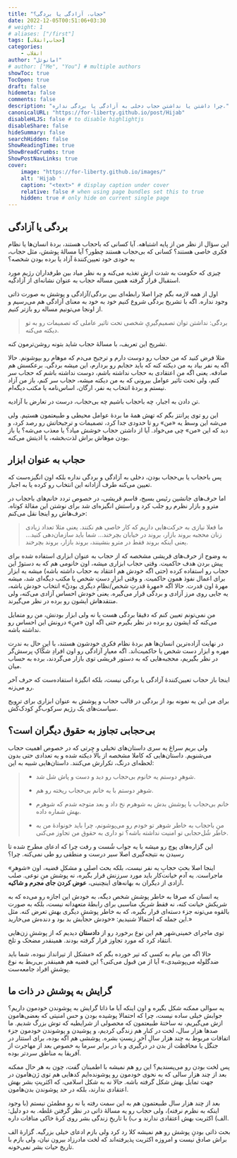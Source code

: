 ```yaml
---
title: "حجاب، آزادگی یا بردگی؟"
date: 2022-12-05T00:51:06+03:30
# weight: 1
# aliases: ["/first"]
tags: [حجاب,انقلاب]
categories:
    - انقلاب
author: "امانوئل"
# author: ["Me", "You"] # multiple authors
showToc: true
TocOpen: true
draft: false
hidemeta: false
comments: false
description: "چرا داشتن یا نداشتن حجاب دخلی به آزادگی یا بردگی نداره."
canonicalURL: "https://for-liberty.github.io/post/Hijab"
disableHLJS: false # to disable highlightjs
disableShare: false
hideSummary: false
searchHidden: false
ShowReadingTime: true
ShowBreadCrumbs: true
ShowPostNavLinks: true
cover:
    image: "https://for-liberty.github.io/images/" 
    alt: 'Hijab '
    caption: "<text>" # display caption under cover
    relative: false # when using page bundles set this to true
    hidden: true # only hide on current single page
---
```





## بردگی یا آزادگی
این سؤال از نظر من از پایه اشتباهه. آیا کسانی که باحجاب هستند، بردهٔ انسان‌ها یا نظام فکری خاصی هستند؟ کسانی که بی‌حجاب هستند چطور؟ آیا مسالهٔ پوشش، مثل حجاب، به خودی خود تعیین‌کنندهٔ آزاد یا برده بودن شخصه؟

چیزی که حکومت به شدت ازش تغذیه می‌کنه و به نظر میاد بین طرفداران رژیم مورد استقبال قرار گرفته همین مساله حجاب به عنوان نشانه‌ای از آزادگیه.

اول از همه لازمه بگم چرا اصلا رابطه‌ای بین بردگی/آزادگی و پوشش به صورت ذاتی وجود نداره. اگه با تشریح بردگی شروع کنیم خود به خود به معنای آزادگی هم می‌رسیم و از اونجا می‌تونیم مساله رو بازتر کنیم.

> بردگی: نداشتن توان تصمیم‌گیریِ شخصی تحت تاثیر عاملی که تصمیمات رو به تو دیکته می‌کنه.

تشریح این تعریف، با مسالهٔ حجاب شاید بتونه روشن‌ترمون کنه.

مثلا فرض کنید که من حجاب رو دوست دارم و ترجیح می‌دم که موهام رو بپوشونم. حالا اگه یه نفر بیاد به من دیکته کنه که باید حجابم رو بردارم، این میشه بردگی. برعکسش هم صادقه. یعنی اگه من اعتقادی به حجاب نداشته باشم، دوست نداشته باشم که حجاب سر کنم، ولی تحت تاثیر عوامل بیرونی که به من دیکته میشه، حجاب سر کنم، باز من آزاد نیستم و بردهٔ انتخاب یه نفر، ارگان، اساس‌نامه یا مکتب دیگه‌ام.

تن دادن به اجبار، چه باحجاب باشیم چه بی‌حجاب، درست در تعارض با آزادیه.

این رو توی پرانتز بگم که تهش همهٔ ما بردهٔ عوامل محیطی و طبیعتمون هستیم. ولی می‌شه این وسط یه «من» رو تا حدودی جدا کرد، تصمیمات و ترجیحاتش رو رصد کرد، و دید که این «من» چی می‌خواد. آیا از داشتن حجاب خوشش میاد؟ یا معذب می‌شه؟ یا باز بودن موهاش براش لذت‌بخشه، یا اذیتش می‌کنه. 

## حجاب به عنوان ابزار

پس باحجاب یا بی‌حجاب بودن، دخلی به آزادگی و بردگی نداره بلکه اون انگیزه‌ست که تعیین می‌کنه طرف آزادانه این انتخاب رو کرده یا به اجبار.

اما حرف‌های جانشین رئیس بسیج، قاسم قریشی، در خصوص تردد خانم‌های باحجاب در مترو و بازار نظرم رو جلب کرد و راستش انگیزه‌ای شد برای نوشتن این مقالهٔ کوتاه. حرف‌هاش رو اینجا نقل می‌کنم:

> ما فعلا نیازی به حرکت‌هایی داریم که کار خاصی هم نکنند. یعنی مثلا تعداد زیادی زنان محجبه بروند بازار، بروند در خیابان بچرخند… شما باید سازمان‌دهی کنید… یعنی اینکه بروند فقط در مترو بنشینند، بروند بازار، بروند بچرخند.

به وضوح از حرف‌های قریشی مشخصه که از حجاب به عنوان ابزاری استفاده شده برای پیش بردن هدف حاکمیت. وقتی حجاب ابزاری میشه، اون خانومی هم که به دستورْ این حجاب رو استفاده کرده (حتی اگه خودش هم اعتقاد به حجاب داشته باشه) میشه یه ابزار برای اعمال نفوذ همون حاکمیت. و وقتی ابزارِ دستِ شخص یا مکتب دیگه‌ای شد، میشه مهرهٔ اون قدرت. حالا اگه «مهرهٔ قدرتِ شخص/نظامِ دیگری بودنْ» انتخاب خودش باشه، یه جایی روی مرز آزادی و بردگی قرار می‌گیره. یعنی خودش احساس آزادی می‌کنه، ولی منتقدهاش ایشون رو برده در نظر می‌گیرند. 

من نمی‌تونم تعیین کنم که دقیقا بردگی هست یا نه ولی ابزار بودنش، من رو متمایل می‌کنه که ایشون رو برده در نظر بگیرم حتی اگه اون «منِ» درونش این احساس رو نداشته باشه. 

در نهایت آزاده‌ترین انسان‌ها هم بردهٔ نظام فکری خودشون هستند، با این حال به ندرت مهره و ابزار دست شخص یا حاکمیت‌اند. اگه معیارِ آزادگی رو اون افرادِ شکّاکِ پرسش‌گر در نظر بگیریم، محجبه‌هایی که به دستور قریشی توی بازار می‌گردند، برده به حساب میان. 

اینجا باز حجاب تعیین‌کنندهٔ آزادگی یا بردگی نیست، بلکه انگیزهٔ استفاده‌ست که حرف آخر رو می‌زنه.

برای من این یه نمونه بود از بردگی در قالب حجاب و پوشش به عنوان ابزاری برای ترویج سیاست‌های یک رژیم سرکوب‌گرِ کودک‌کُش.

## بی‌حجابی تجاوز به حقوق دیگران است؟

ولی بریم سراغ یه سری داستان‌های تخیلی و چِرتی که در خصوص اهمیت حجاب می‌شنویم. داستان‌هایی که کاملا مشخصه از بالا دیکته شده و یه تعدادی حتی بدون لحظه‌ای درنگ، تکرارش می‌کنند. داستان‌هایی شبیه به این:

> - شوهرِ دوستم یه خانوم بی‌حجاب رو دید و دست و پاش شل شد.
>
> * شوهرِ دوستم با یه خانم بی‌حجاب ریخته رو هم.
>
> - خانم بی‌حجاب با پوشش بدش به شوهرم نخ داد و بعد متوجه شدم که شوهرم بهش شماره داده.
>
> * منِ باحجاب به خاطر شوهر تو خودم رو می‌پوشونم، چرا باید خونوادهٔ من به خاطر شُل‌حجابی تو امنیت نداشته باشه؟ تو داری به حقوق من تجاوز می‌کنی.

این گزاره‌های پوچ رو میشه با یه جواب شُست و رفت چرا که ادعای مطرح شده تا رسیدن به نتیجه‌گیری اصلا سیر درست و منطقی رو طی نمی‌کنه. چرا؟

اینجا اصلا بحثِ حجابِ یه نفر نیست، بلکه بحث اصلی و مشکلِ قضیه، اون «شوهرِ» ماجراست. یه آدم خیانت‌کار باید مورد سرزنش قرار بگیره، نه پوشش منِ نوعی. صلب آزادی از دیگران به بهانه‌های اینچنینی، **عوض کردن جای مجرم و شاکیه.**

یه انسان که صرفا به خاطر پوشش شخص دیگه، به خودش این اجازه رو می‌ده که به شریکش خیانت کنه، نه فقط شریکِ مناسبی برای رابطهٔ متعهدانه نیست، بلکه به صورت بالقوه می‌تونه جزء دسته‌ای قرار بگیره، که به خاطر پوششِ دیگری بهش تعرض کنه. مثل این جمله که احتمالا شنیدیم: «خودش حجابش بد بود و دنده‌ش می‌خارید.» 

توی ماجرای خمینی‌شهر هم این نوع برخورد رو از **دادستان** دیدیم که از پوششِ زن‌هایی انتقاد کرد که مورد تجاوز قرار گرفته بودند. همینقدر مضحک و تلخ.

حالا اگه من بیام به کسی که تیر خورده بگم که «مشکل از تیرانداز نبوده، شما باید ضدگلوله می‌پوشیدی،» آیا از من قبول می‌کنی؟ این قضیه هم همینقدر بی‌ربط به نوع پوششِ افراد جامعه‌ست. 

## گرایش به پوشش در ذات ما

یه سوالی ممکنه شکل بگیره و اون اینکه آیا ما ذاتا گرایش به پوشوندن خودمون داریم؟ جوابش خیلی ساده نیست، چرا که احتمالا پوشیده بودن و حس امنیتی که بعضی‌هامون ازش می‌گیریم، نه ساختهٔ طبیعتمون که محصولی از شرایطیه که توش بزرگ شدیم. ما صدها هزار سال، لخت در کنار هم زندگی کردیم، و پوشیدن و پوشوندن خودمون جزء اتفاقات مربوط به چند هزار سالِ آخرِ زیستِ بشره. پوششی هم اگه بوده، برای استتار در جنگل یا محافظت از بدن در درگیری و یا در برابر سرما به خصوص بعد از مهاجرت از آفریقا به مناطق سردتر بوده.

پس لخت بودن رو می‌پسندیم؟ این رو هم نمیشه با اطمینان گفت، چون به هر حال ممکنه بعد از چند هزار سالی که به نحوی خودمون رو پوشونده‌ایم کدهایی هم توی ژن‌هامون در جهت تمایل بهش شکل گرفته باشه. حالا نه به شکل اسلامی، که اکثریتِ بشر بهش اعتقادی ندارند، بلکه در حد پوشوندن بدن‌هامون.

 بعد از چند هزار سال طبیعتمون هم به این سمت رفته یا نه رو مطمئن نیستم (با وجود اینکه به نظرم نرفته)، ولی حجاب رو یه مسالهٔ ذاتی در نظر گرفتن غلطه. به دو دلیل: الف) اکثریت بهش اعتقادی ندارند و ب) با تاریخِ زندگی بشر روی کرهٔ خاکی منافات داره. 
 
 بحث ذاتی بودنِ پوشش رو هم نمیشه کلا رد کرد ولی بازم ادعای خیلی بزرگیه. گزارهٔ الف براش صادق نیست و امروزه اکثریت پذیرفته‌اند که لخت مادرزاد بیرون نیان، ولی بازم با تاریخ حیات بشر نمی‌خونه.






